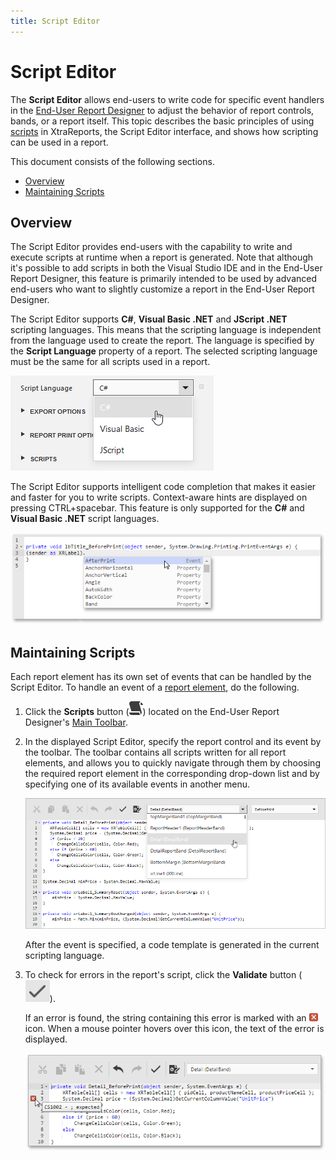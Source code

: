```yaml
---
title: Script Editor
---
```

# Script Editor
The **Script Editor** allows end-users to write code for specific event handlers in the [End-User Report Designer](../../../../interface-elements-for-web/articles/report-designer.md) to adjust the behavior of report controls, bands, or a report itself. This topic describes the basic principles of using [scripts](../../../../interface-elements-for-web/articles/report-designer/creating-reports/scripting.md) in XtraReports, the Script Editor interface, and shows how scripting can be used in a report.

This document consists of the following sections.
* [Overview](#overview)
* [Maintaining Scripts](#maintaining)

## <a name="overview"/>Overview
The Script Editor provides end-users with the capability to write and execute scripts at runtime when a report is generated. Note that although it's possible to add scripts in both the Visual Studio IDE and in the End-User Report Designer, this feature is primarily intended to be used by advanced end-users who want to slightly customize a report in the End-User Report Designer.
 

The Script Editor supports **C#**, **Visual Basic .NET** and **JScript .NET** scripting languages. This means that the scripting language is independent from the language used to create the report. The language is specified by the **Script Language** property of a report. The selected scripting language must be the same for all scripts used in a report.

![aspx-script-editor-scripting-language](../../../images/Img118238.png)

The Script Editor supports intelligent code completion that makes it easier and faster for you to write scripts. Context-aware hints are displayed on pressing CTRL+spacebar. This feature is only supported for the **C#** and **Visual Basic .NET** script languages.

![scripts-intellisense-web](../../../images/Img124179.png)

## <a name="maintaining"/>Maintaining Scripts
Each report element has its own set of events that can be handled by the Script Editor. To handle an event of a [report element](../../../../interface-elements-for-web/articles/report-designer/report-elements.md), do the following.
1. Click the **Scripts** button (![aspx-script-editor-scripts](../../../images/Img118233.png)) located on the End-User Report Designer's [Main Toolbar](../../../../interface-elements-for-web/articles/report-designer/interface-elements/main-toolbar.md).
2. In the displayed Script Editor, specify the report control and its event by the toolbar. The toolbar contains all scripts written for all report elements, and allows you to quickly navigate through them by choosing the required report element in the corresponding drop-down list and by specifying one of its available events in another menu.
	
	![aspx-script-editor-code](../../../images/Img118240.png)
	
	After the event is specified, a code template is generated in the current scripting language.
3. To check for errors in the report's script, click the **Validate** button (![aspx-script-editor-validate](../../../images/Img118234.png)).
	
	If an error is found, the string containing this error is marked with an ![aspx-script-editor-error](../../../images/Img118235.png) icon. When a mouse pointer hovers over this icon, the text of the error is displayed.
	
	![aspx-script-editor-error-msg](../../../images/Img118241.png)
